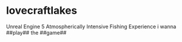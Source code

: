 # lovecraftlakes
Unreal Engine 5 Atmospherically Intensive Fishing Experience
i wanna ##play## the ##game##
